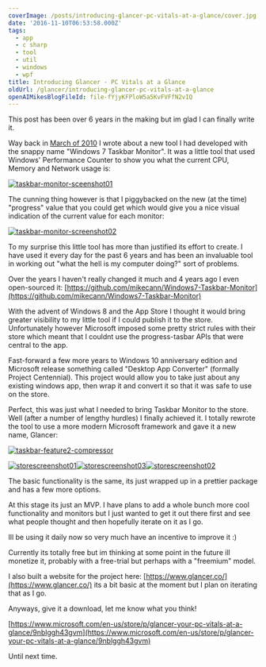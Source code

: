 ```yaml
---
coverImage: /posts/introducing-glancer-pc-vitals-at-a-glance/cover.jpg
date: '2016-11-10T06:53:58.000Z'
tags:
  - app
  - c sharp
  - tool
  - util
  - windows
  - wpf
title: Introducing Glancer - PC Vitals at a Glance
oldUrl: /glancer/introducing-glancer-pc-vitals-at-a-glance
openAIMikesBlogFileId: file-fYjyKFPloW5a5KvFVFfN2vIQ
---
```


This post has been over 6 years in the making but im glad I can finally write it.

<!-- more -->

Way back in [March of 2010](https://www.mikecann.blog/myprojects/windows-7-taskbar-monitor/) I wrote about a new tool I had developed with the snappy name "Windows 7 Taskbar Monitor". It was a little tool that used Windows' Performance Counter to show you what the current CPU, Memory and Network usage is:

[![taskbar-monitor-sceenshot01](https://www.mikecann.blog/wp-content/uploads/2016/11/taskbar-monitor-sceenshot01.gif)](https://www.mikecann.blog/wp-content/uploads/2016/11/taskbar-monitor-sceenshot01.gif)

The cunning thing however is that I piggybacked on the new (at the time) "progress" value that you could get which would give you a nice visual indication of the current value for each monitor:

[![taskbar-monitor-screenshot02](https://www.mikecann.blog/wp-content/uploads/2016/11/taskbar-monitor-screenshot02.gif)](https://www.mikecann.blog/wp-content/uploads/2016/11/taskbar-monitor-screenshot02.gif)

To my surprise this little tool has more than justified its effort to create. I have used it every day for the past 6 years and has been an invaluable tool in working out "what the hell is my computer doing?" sort of problems.

Over the years I haven't really changed it much and 4 years ago I even open-sourced it: [https://github.com/mikecann/Windows7-Taskbar-Monitor](https://github.com/mikecann/Windows7-Taskbar-Monitor)

With the advent of Windows 8 and the App Store I thought it would bring greater visibility to my little tool if I could publish it to the store. Unfortunately however Microsoft imposed some pretty strict rules with their store which meant that I couldnt use the progress-tasbar APIs that were central to the app.

Fast-forward a few more years to Windows 10 anniversary edition and Microsoft release something called "Desktop App Converter" (formally Project Centennial). This project would allow you to take just about any existing windows app, then wrap it and convert it so that it was safe to use on the store.

Perfect, this was just what I needed to bring Taskbar Monitor to the store. Well (after a number of lengthy hurdles) I finally achieved it. I totally rewrote the tool to use a more modern Microsoft framework and gave it a new name, Glancer:

[![taskbar-feature2-compressor](https://www.mikecann.blog/wp-content/uploads/2016/11/taskbar-feature2-compressor-1024x638.gif)](https://www.mikecann.blog/wp-content/uploads/2016/11/taskbar-feature2-compressor.gif)

[![storescreenshot01](https://www.mikecann.blog/wp-content/uploads/2016/11/StoreScreenshot01-300x169.png)](https://www.mikecann.blog/wp-content/uploads/2016/11/StoreScreenshot01.png)[![storescreenshot03](https://www.mikecann.blog/wp-content/uploads/2016/11/StoreScreenshot03-300x169.png)](https://www.mikecann.blog/wp-content/uploads/2016/11/StoreScreenshot03.png)[![storescreenshot02](https://www.mikecann.blog/wp-content/uploads/2016/11/StoreScreenshot02-300x169.png)](https://www.mikecann.blog/wp-content/uploads/2016/11/StoreScreenshot02.png)

The basic functionality is the same, its just wrapped up in a prettier package and has a few more options.

At this stage its just an MVP. I have plans to add a whole bunch more cool functionality and monitors but I just wanted to get it out there first and see what people thought and then hopefully iterate on it as I go.

Ill be using it daily now so very much have an incentive to improve it :)

Currently its totally free but im thinking at some point in the future ill monetize it, probably with a free-trial but perhaps with a "freemium" model.

I also built a website for the project here: [https://www.glancer.co/](https://www.glancer.co/) its a bit basic at the moment but I plan on iterating that as I go.

Anyways, give it a download, let me know what you think!

[https://www.microsoft.com/en-us/store/p/glancer-your-pc-vitals-at-a-glance/9nblggh43gvm](https://www.microsoft.com/en-us/store/p/glancer-your-pc-vitals-at-a-glance/9nblggh43gvm)

Until next time.
